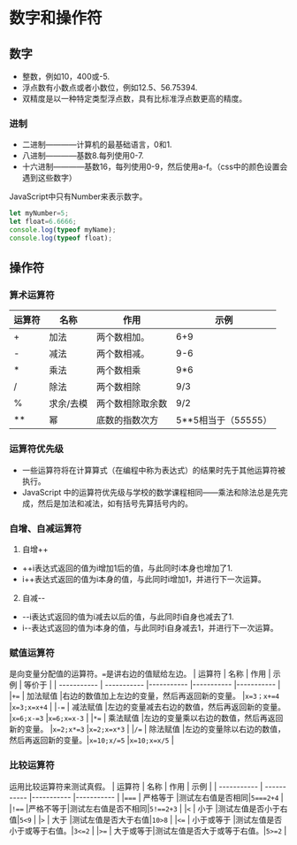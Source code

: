 # 数字和操作符

## 数字

- 整数，例如10，400或-5.
- 浮点数有小数点或者小数位，例如12.5、56.75394.
- 双精度是以一种特定类型浮点数，具有比标准浮点数更高的精度。

### 进制

- 二进制————计算机的最基础语言，0和1.
- 八进制————基数8.每列使用0-7.
- 十六进制————基数16，每列使用0-9，然后使用a-f。（css中的颜色设置会遇到这些数字）

JavaScript中只有Number来表示数字。

```javascript
let myNumber=5;
let float=6.6666;
console.log(typeof myName);
console.log(typeof float);
```

## 操作符

### 算术运算符

| 运算符      |      名称    |     作用   |    示例    |
| ----------- | ----------- |----------- |----------- |
| + |加法  |两个数相加。| 6+9     |
|-  |减法  |两个数相减。| 9-6     |
| * |乘法  |两个数相乘  | 9*6     |
| / |除法  |两个数相除  | 9/3     |
|%  |求余/去模|两个数相除取余数 |9/2      |
| **|幂    |底数的指数次方 |   5**5相当于（5*5*5*5*5）   |

### 运算符优先级

- 一些运算符将在计算算式（在编程中称为表达式）的结果时先于其他运算符被执行。
- JavaScript 中的运算符优先级与学校的数学课程相同——乘法和除法总是先完成，然后是加法和减法，如有括号先算括号内的。

### 自增、自减运算符

1. 自增++

- ++i表达式返回的值为i增加1后的值，与此同时i本身也增加了1.
- i++表达式返回的值为i本身的值，与此同时i增加1，并进行下一次运算。

2. 自减--

- --i表达式返回的值为i减去以后的值，与此同时i自身也减去了1.
- i--表达式返回的值为i本身的值，与此同时i自身减去1，并进行下一次运算。

### 赋值运算符

是向变量分配值的运算符。`=`是讲右边的值赋给左边。
| 运算符      |      名称    |     作用   |    示例    |   等价于    |
| ----------- | ----------- |----------- |----------- |----------- |
|`+=` | 加法赋值 |右边的数值加上左边的变量，然后再返回新的变量。 |`x=3；x+=4` |`x=3;x=x+4` |
|`-=` | 减法赋值 |左边的变量减去右边的数值，然后再返回新的变量。 |`x=6;x-=3` |`x=6;x=x-3` |
|`*=` | 乘法赋值 |左边的变量乘以右边的数值，然后再返回新的变量。 |`x=2;x*=3` |`x=2;x=x*3` |
|`/=` | 除法赋值 |左边的变量除以右边的数值，然后再返回新的变量。|`x=10;x/=5` |`x=10;x=x/5` |

### 比较运算符

运用比较运算符来测试真假。
| 运算符      |      名称    |     作用   |    示例    |
| ----------- | ----------- |----------- |----------- |
|`===` | 严格等于 |测试左右值是否相同|`5===2+4` |
|`!==` |严格不等于|测试左右值是否不相同|`5!==2+3` |
|`<` | 小于 |测试左值是否小于右值|`5<9` |
|`>` | 大于 |测试左值是否大于右值|`10>8` |
|`<=` | 小于或等于 |测试左值是否小于或等于右值。|`3<=2` |
|`>=` | 大于或等于|测试左值是否大于或等于右值。|`5>=2` |
